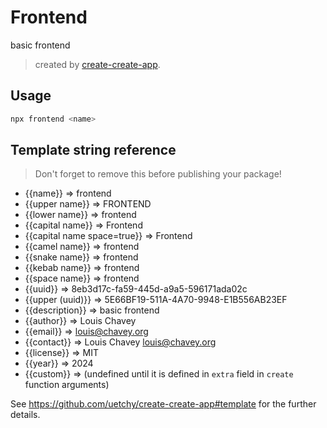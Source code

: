# Frontend

basic frontend

> created by [create-create-app](https://github.com/uetchy/create-create-app).

## Usage

```bash
npx frontend <name>
```

## Template string reference

> Don't forget to remove this before publishing your package!

- {{name}} => frontend
- {{upper name}} => FRONTEND
- {{lower name}} => frontend
- {{capital name}} => Frontend
- {{capital name space=true}} => Frontend
- {{camel name}} => frontend
- {{snake name}} => frontend
- {{kebab name}} => frontend
- {{space name}} => frontend
- {{uuid}} => 8eb3d17c-fa59-445d-a9a5-596171ada02c
- {{upper (uuid)}} => 5E66BF19-511A-4A70-9948-E1B556AB23EF
- {{description}} => basic frontend
- {{author}} => Louis Chavey
- {{email}} => louis@chavey.org
- {{contact}} => Louis Chavey <louis@chavey.org>
- {{license}} => MIT
- {{year}} => 2024
- {{custom}} =>  (undefined until it is defined in `extra` field in `create` function arguments)

See https://github.com/uetchy/create-create-app#template for the further details.
